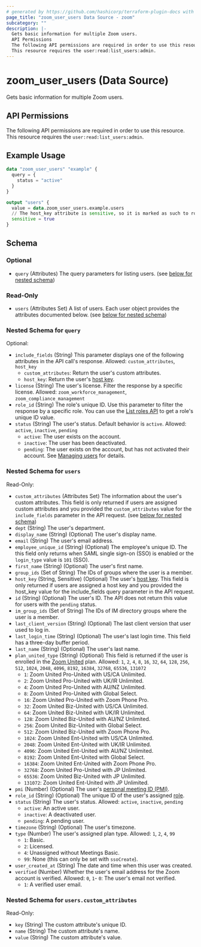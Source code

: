 ```yaml
---
# generated by https://github.com/hashicorp/terraform-plugin-docs with own template
page_title: "zoom_user_users Data Source - zoom"
subcategory: ""
description: |-
  Gets basic information for multiple Zoom users.
  API Permissions
  The following API permissions are required in order to use this resource.
  This resource requires the user:read:list_users:admin.
---
```


# zoom_user_users (Data Source)

Gets basic information for multiple Zoom users.

## API Permissions

The following API permissions are required in order to use this resource.
This resource requires the `user:read:list_users:admin`.

## Example Usage

```terraform
data "zoom_user_users" "example" {
  query = {
    status = "active"
  }
}

output "users" {
  value = data.zoom_user_users.example.users
  // The host_key attribute is sensitive, so it is marked as such to root output
  sensitive = true
}
```

<!-- schema generated by tfplugindocs -->
## Schema

### Optional

- `query` (Attributes) The query parameters for listing users. (see [below for nested schema](#nestedatt--query))

### Read-Only

- `users` (Attributes Set) A list of users. Each user object provides the attributes documented below. (see [below for nested schema](#nestedatt--users))

<a id="nestedatt--query"></a>
### Nested Schema for `query`

Optional:

- `include_fields` (String) This parameter displays one of the following attributes in the API call's response. Allowed: `custom_attributes`, `host_key`
  - `custom_attributes`: Return the user's custom attributes.
  - `host_key`: Return the user's [host key](https://support.zoom.us/hc/en-us/articles/205172555-Using-your-host-key).
- `license` (String) The user's license. Filter the response by a specific license. Allowed: `zoom_workforce_management`, `zoom_compliance_management`
- `role_id` (String) The role's unique ID. Use this parameter to filter the response by a specific role. You can use the [List roles API](https://developers.zoom.us/docs/api/rest/reference/account/methods/#operation/roles) to get a role's unique ID value.
- `status` (String) The user's status. Default behavior is `active`. Allowed: `active`, `inactive`, `pending`
  - `active`: The user exists on the account.
  - `inactive`: The user has been deactivated.
  - `pending`: The user exists on the account, but has not activated their account. See [Managing users](https://support.zoom.us/hc/en-us/articles/201363183) for details.


<a id="nestedatt--users"></a>
### Nested Schema for `users`

Read-Only:

- `custom_attributes` (Attributes Set) The information about the user's custom attributes. This field is only returned if users are assigned custom attributes and you provided the `custom_attributes` value for the `include_fields` parameter in the API request. (see [below for nested schema](#nestedatt--users--custom_attributes))
- `dept` (String) The user's department.
- `display_name` (String) (Optional) The user's display name.
- `email` (String) The user's email address.
- `employee_unique_id` (String) (Optional) The employee's unique ID. The this field only returns when SAML single sign-on (SSO) is enabled or the `login_type` value is `101` (SSO).
- `first_name` (String) (Optional) The user's first name.
- `group_ids` (Set of String) The IDs of groups where the user is a member.
- `host_key` (String, Sensitive) (Optional) The user's [host key](https://support.zoom.us/hc/en-us/articles/205172555-Using-your-host-key). This field is only returned if users are assigned a host key and you provided the host_key value for the include_fields query parameter in the API request.
- `id` (String) (Optional) The user's ID. The API does not return this value for users with the `pending` status.
- `im_group_ids` (Set of String) The IDs of IM directory groups where the user is a member.
- `last_client_version` (String) (Optional) The last client version that user used to log in.
- `last_login_time` (String) (Optional) The user's last login time. This field has a three-day buffer period.
- `last_name` (String) (Optional) The user's last name.
- `plan_united_type` (String) (Optional) This field is returned if the user is enrolled in the [Zoom United](https://zoom.us/pricing/zoom-bundles) plan. Allowed: `1`, `2`, `4`, `8`, `16`, `32`, `64`, `128`, `256`, `512`, `1024`, `2048`, `4096`, `8192`, `16384`, `32768`, `65536`, `131072`
  - `1`:  Zoom United Pro-United with US/CA Unlimited.
  - `2`:  Zoom United Pro-United with UK/IR Unlimited.
  - `4`:  Zoom United Pro-United with AU/NZ Unlimited.
  - `8`:  Zoom United Pro-United with Global Select.
  - `16`: Zoom United Pro-United with Zoom Phone Pro.
  - `32`: Zoom United Biz-United with US/CA Unlimited.
  - `64`: Zoom United Biz-United with UK/IR Unlimited.
  - `128`: Zoom United Biz-United with AU/NZ Unlimited.
  - `256`: Zoom United Biz-United with Global Select.
  - `512`: Zoom United Biz-United with Zoom Phone Pro.
  - `1024`: Zoom United Ent-United with US/CA Unlimited.
  - `2048`: Zoom United Ent-United with UK/IR Unlimited.
  - `4096`: Zoom United Ent-United with AU/NZ Unlimited.
  - `8192`: Zoom United Ent-United with Global Select.
  - `16384`: Zoom United Ent-United with Zoom Phone Pro.
  - `32768`: Zoom United Pro-United with JP Unlimited.
  - `65536`: Zoom United Biz-United with JP Unlimited.
  - `131072`: Zoom United Ent-United with JP Unlimited.
- `pmi` (Number) (Optional) The user's [personal meeting ID (PMI)](https://developers.zoom.us/docs/api/rest/using-zoom-apis/#understanding-personal-meeting-id-pmi).
- `role_id` (String) (Optional) The unique ID of the user's assigned [role](https://developers.zoom.us/docs/api/rest/reference/account/methods/#operation/roles).
- `status` (String) The user's status. Allowed: `active`, `inactive`, `pending`
  - `active`: An active user.
  - `inactive`: A deactivated user.
  - `pending`: A pending user.
- `timezone` (String) (Optional) The user's timezone.
- `type` (Number) The user's assigned plan type. Allowed: `1`, `2`, `4`, `99`
  - `1`: Basic.
  - `2`: Licensed.
  - `4`: Unassigned without Meetings Basic.
  - `99`: None (this can only be set with `ssoCreate`).
- `user_created_at` (String) The date and time when this user was created.
- `verified` (Number) Whether the user's email address for the Zoom account is verified. Allowed: `0`, `1`- `0`: The user's email not verified.
  - `1`: A verified user email.

<a id="nestedatt--users--custom_attributes"></a>
### Nested Schema for `users.custom_attributes`

Read-Only:

- `key` (String) The custom attribute's unique ID.
- `name` (String) The custom attribute's name.
- `value` (String) The custom attribute's value.

